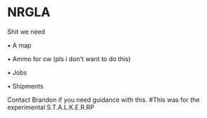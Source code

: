 # NRGLA
Shit we need

• A map

• Ammo for cw (pls i don't want to do this)

• Jobs

• Shipments


Contact Brandon if you need guidance with this.
#This was for the experimental S.T.A.L.K.E.R.RP
